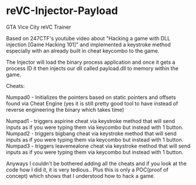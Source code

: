 # reVC-Injector-Payload
GTA Vice City reVC Trainer

Based on 247CTF's youtube video about "Hacking a game with DLL injection [Game Hacking 101]"
and implemented a keystroke method especially with an already built in cheat keycombo to the game.

The Injector will load the binary process application and once it gets a process ID it then injects our dll called payload.dll to memory within the game.

Cheats:

Numpad0 - Initializes the pointers based on static pointers and offsets found via Cheat Engine 
(yes it is still pretty good tool to have instead of reverse engineering the binary which takes time)

Numpad1 - triggers aspirine cheat via keystroke method that will send inputs as if you were typing them via keycombo but instead with 1 button.
Numpad2 - triggers bigbang cheat via keystroke method that will send inputs as if you were typing them via keycombo but instead with 1 button.
Numpad3 - triggers leavemealone cheat via keystroke method that will send inputs as if you were typing them via keycombo but instead with 1 button.

Anyways I couldn't be bothered adding all the cheats and if you look at the code how I did it, it is very tedious..
Plus this is only a POC(proof of concept) which shows that I understood how to hack a game.
